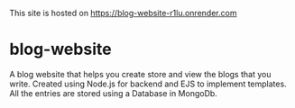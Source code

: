 This site is hosted on https://blog-website-r1lu.onrender.com

# blog-website

A blog website that helps you create store and view the blogs that you write. 
Created using Node.js for backend and EJS to implement templates.
All the entries are stored using a Database in MongoDb.
